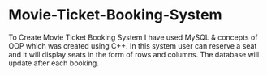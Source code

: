 # Movie-Ticket-Booking-System
To Create Movie Ticket Booking System I have used MySQL & concepts of OOP which was created using C++.
In this system user can reserve a seat and it will display seats in the form of rows and columns.
The database will update after each booking.
